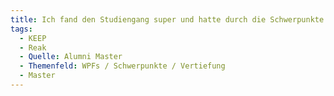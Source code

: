 ```yaml
---
title: Ich fand den Studiengang super und hatte durch die Schwerpunkte dir Möglichkeit meine Interessen zu vertiefen
tags:
  - KEEP
  - Reak
  - Quelle: Alumni Master
  - Themenfeld: WPFs / Schwerpunkte / Vertiefung
  - Master
---
```

